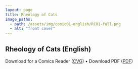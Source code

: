 ```yaml
---
layout: page
title: Rheology of Cats 
image_paths:
  - path: /assets/img/comic01-english/RC01-full.png
  - alt: "front cover"
---
```


<div class="col-lg-12 text-center">
	<h2 class="section-heading text-uppercase">Rheology of Cats (English)</h2>
        <div class="text-muted">
           Download for a Comics Reader (<a href="{{ site.url }}/downloads/comic1-english/RC01-full.png">CVG</a>) 
 &#x2022; Download PDF (<a href="{{ site.url }}/downloads/comic1-english/RC01-full.png">PDF</a>)       </div>
  </div>

















